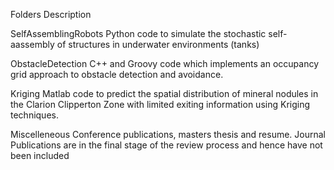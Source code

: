 Folders 					    Description

SelfAssemblingRobots 			Python code to simulate the stochastic self-aassembly of structures in underwater environments (tanks)

ObstacleDetection				C++ and Groovy code which implements an occupancy grid approach to obstacle detection and avoidance.

Kriging 						Matlab code to predict the spatial distribution of mineral nodules in the Clarion Clipperton Zone with 
								limited exiting information using Kriging techniques.  

Miscelleneous 					Conference publications, masters thesis and resume. Journal Publications are in the final stage of the review    	         					 process and hence have not been included






